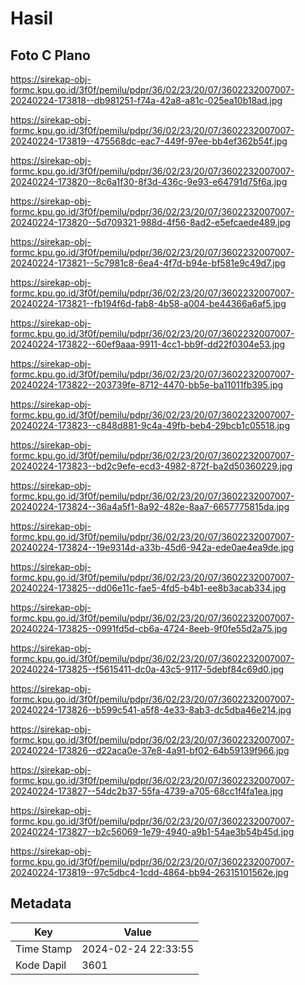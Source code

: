 # Hasil

## Foto C Plano

https://sirekap-obj-formc.kpu.go.id/3f0f/pemilu/pdpr/36/02/23/20/07/3602232007007-20240224-173818--db981251-f74a-42a8-a81c-025ea10b18ad.jpg

https://sirekap-obj-formc.kpu.go.id/3f0f/pemilu/pdpr/36/02/23/20/07/3602232007007-20240224-173819--475568dc-eac7-449f-97ee-bb4ef362b54f.jpg

https://sirekap-obj-formc.kpu.go.id/3f0f/pemilu/pdpr/36/02/23/20/07/3602232007007-20240224-173820--8c6a1f30-8f3d-436c-9e93-e64791d75f6a.jpg

https://sirekap-obj-formc.kpu.go.id/3f0f/pemilu/pdpr/36/02/23/20/07/3602232007007-20240224-173820--5d709321-988d-4f56-8ad2-e5efcaede489.jpg

https://sirekap-obj-formc.kpu.go.id/3f0f/pemilu/pdpr/36/02/23/20/07/3602232007007-20240224-173821--5c7981c8-6ea4-4f7d-b94e-bf581e9c49d7.jpg

https://sirekap-obj-formc.kpu.go.id/3f0f/pemilu/pdpr/36/02/23/20/07/3602232007007-20240224-173821--fb194f6d-fab8-4b58-a004-be44366a6af5.jpg

https://sirekap-obj-formc.kpu.go.id/3f0f/pemilu/pdpr/36/02/23/20/07/3602232007007-20240224-173822--60ef9aaa-9911-4cc1-bb9f-dd22f0304e53.jpg

https://sirekap-obj-formc.kpu.go.id/3f0f/pemilu/pdpr/36/02/23/20/07/3602232007007-20240224-173822--203739fe-8712-4470-bb5e-ba11011fb395.jpg

https://sirekap-obj-formc.kpu.go.id/3f0f/pemilu/pdpr/36/02/23/20/07/3602232007007-20240224-173823--c848d881-9c4a-49fb-beb4-29bcb1c05518.jpg

https://sirekap-obj-formc.kpu.go.id/3f0f/pemilu/pdpr/36/02/23/20/07/3602232007007-20240224-173823--bd2c9efe-ecd3-4982-872f-ba2d50360229.jpg

https://sirekap-obj-formc.kpu.go.id/3f0f/pemilu/pdpr/36/02/23/20/07/3602232007007-20240224-173824--36a4a5f1-8a92-482e-8aa7-6657775815da.jpg

https://sirekap-obj-formc.kpu.go.id/3f0f/pemilu/pdpr/36/02/23/20/07/3602232007007-20240224-173824--19e9314d-a33b-45d6-942a-ede0ae4ea9de.jpg

https://sirekap-obj-formc.kpu.go.id/3f0f/pemilu/pdpr/36/02/23/20/07/3602232007007-20240224-173825--dd06e11c-fae5-4fd5-b4b1-ee8b3acab334.jpg

https://sirekap-obj-formc.kpu.go.id/3f0f/pemilu/pdpr/36/02/23/20/07/3602232007007-20240224-173825--0991fd5d-cb6a-4724-8eeb-9f0fe55d2a75.jpg

https://sirekap-obj-formc.kpu.go.id/3f0f/pemilu/pdpr/36/02/23/20/07/3602232007007-20240224-173825--f5615411-dc0a-43c5-9117-5debf84c69d0.jpg

https://sirekap-obj-formc.kpu.go.id/3f0f/pemilu/pdpr/36/02/23/20/07/3602232007007-20240224-173826--b599c541-a5f8-4e33-8ab3-dc5dba46e214.jpg

https://sirekap-obj-formc.kpu.go.id/3f0f/pemilu/pdpr/36/02/23/20/07/3602232007007-20240224-173826--d22aca0e-37e8-4a91-bf02-64b59139f966.jpg

https://sirekap-obj-formc.kpu.go.id/3f0f/pemilu/pdpr/36/02/23/20/07/3602232007007-20240224-173827--54dc2b37-55fa-4739-a705-68cc1f4fa1ea.jpg

https://sirekap-obj-formc.kpu.go.id/3f0f/pemilu/pdpr/36/02/23/20/07/3602232007007-20240224-173827--b2c56069-1e79-4940-a9b1-54ae3b54b45d.jpg

https://sirekap-obj-formc.kpu.go.id/3f0f/pemilu/pdpr/36/02/23/20/07/3602232007007-20240224-173819--97c5dbc4-1cdd-4864-bb94-26315101562e.jpg


## Metadata

| Key        | Value               |
| ---------- | ------------------- |
| Time Stamp | 2024-02-24 22:33:55 |
| Kode Dapil | 3601                |



